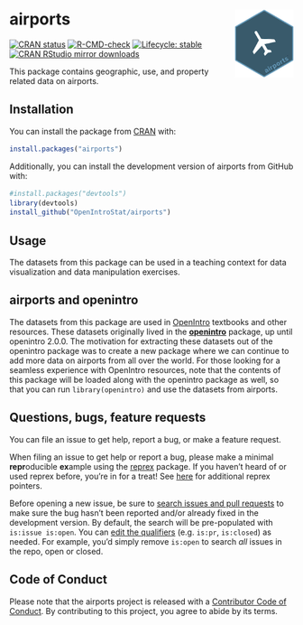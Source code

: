 
<!-- README.md is generated from README.Rmd. Please edit that file -->

# airports <a href="https://openintrostat.github.io/airports"><img src="man/figures/logo.png" align="right" alt="Package hex logo" height="120" /></a>

<!-- badges: start -->

[![CRAN
status](https://www.r-pkg.org/badges/version/airports)](https://CRAN.R-project.org/package=airports)
[![R-CMD-check](https://github.com/OpenIntroStat/airports/workflows/R-CMD-check/badge.svg)](https://github.com/OpenIntroStat/airports/actions)
[![Lifecycle:
stable](https://img.shields.io/badge/lifecycle-stable-brightgreen.svg)](https://lifecycle.r-lib.org/articles/stages.html#stable)
[![CRAN RStudio mirror
downloads](http://cranlogs.r-pkg.org/badges/airports)](https://cran.r-project.org/package=airports)
<!-- badges: end -->

This package contains geographic, use, and property related data on
airports.

## Installation

You can install the package from [CRAN](https://CRAN.R-project.org)
with:

``` r
install.packages("airports")
```

Additionally, you can install the development version of airports from
GitHub with:

``` r
#install.packages("devtools")
library(devtools)
install_github("OpenIntroStat/airports")
```

## Usage

The datasets from this package can be used in a teaching context for
data visualization and data manipulation exercises.

## airports and openintro

The datasets from this package are used in
[OpenIntro](https://www.openintro.org/) textbooks and other resources.
These datasets originally lived in the
[**openintro**](http://openintrostat.github.io/openintro/) package, up
until openintro 2.0.0. The motivation for extracting these datasets out
of the openintro package was to create a new package where we can
continue to add more data on airports from all over the world. For those
looking for a seamless experience with OpenIntro resources, note that
the contents of this package will be loaded along with the openintro
package as well, so that you can run `library(openintro)` and use the
datasets from airports.

## Questions, bugs, feature requests

You can file an issue to get help, report a bug, or make a feature
request.

When filing an issue to get help or report a bug, please make a minimal
**repr**oducible **ex**ample using the
[reprex](https://reprex.tidyverse.org/) package. If you haven’t heard of
or used reprex before, you’re in for a treat! See
[here](https://www.tidyverse.org/help/) for additional reprex pointers.

Before opening a new issue, be sure to [search issues and pull
requests](https://github.com/openintrostat/airports/issues) to make sure
the bug hasn’t been reported and/or already fixed in the development
version. By default, the search will be pre-populated with
`is:issue is:open`. You can [edit the
qualifiers](https://help.github.com/articles/searching-issues-and-pull-requests/)
(e.g. `is:pr`, `is:closed`) as needed. For example, you’d simply remove
`is:open` to search *all* issues in the repo, open or closed.

## Code of Conduct

Please note that the airports project is released with a [Contributor
Code of
Conduct](https://contributor-covenant.org/version/2/0/CODE_OF_CONDUCT.html).
By contributing to this project, you agree to abide by its terms.

